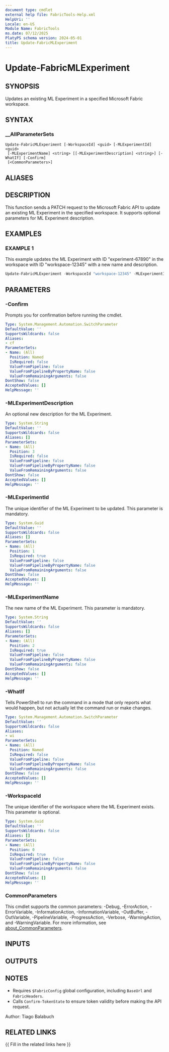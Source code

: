 ```yaml
---
document type: cmdlet
external help file: FabricTools-Help.xml
HelpUri: ''
Locale: en-US
Module Name: FabricTools
ms.date: 07/12/2025
PlatyPS schema version: 2024-05-01
title: Update-FabricMLExperiment
---
```


# Update-FabricMLExperiment

## SYNOPSIS

Updates an existing ML Experiment in a specified Microsoft Fabric workspace.

## SYNTAX

### __AllParameterSets

```
Update-FabricMLExperiment [-WorkspaceId] <guid> [-MLExperimentId] <guid>
 [-MLExperimentName] <string> [[-MLExperimentDescription] <string>] [-WhatIf] [-Confirm]
 [<CommonParameters>]
```

## ALIASES

## DESCRIPTION

This function sends a PATCH request to the Microsoft Fabric API to update an existing ML Experiment
in the specified workspace.
It supports optional parameters for ML Experiment description.

## EXAMPLES

### EXAMPLE 1

This example updates the ML Experiment with ID "experiment-67890" in the workspace with ID "workspace-12345" with a new name and description.

```powershell
Update-FabricMLExperiment -WorkspaceId "workspace-12345" -MLExperimentId "experiment-67890" -MLExperimentName "Updated ML Experiment" -MLExperimentDescription "Updated description"
```

## PARAMETERS

### -Confirm

Prompts you for confirmation before running the cmdlet.

```yaml
Type: System.Management.Automation.SwitchParameter
DefaultValue: ''
SupportsWildcards: false
Aliases:
- cf
ParameterSets:
- Name: (All)
  Position: Named
  IsRequired: false
  ValueFromPipeline: false
  ValueFromPipelineByPropertyName: false
  ValueFromRemainingArguments: false
DontShow: false
AcceptedValues: []
HelpMessage: ''
```

### -MLExperimentDescription

An optional new description for the ML Experiment.

```yaml
Type: System.String
DefaultValue: ''
SupportsWildcards: false
Aliases: []
ParameterSets:
- Name: (All)
  Position: 3
  IsRequired: false
  ValueFromPipeline: false
  ValueFromPipelineByPropertyName: false
  ValueFromRemainingArguments: false
DontShow: false
AcceptedValues: []
HelpMessage: ''
```

### -MLExperimentId

The unique identifier of the ML Experiment to be updated.
This parameter is mandatory.

```yaml
Type: System.Guid
DefaultValue: ''
SupportsWildcards: false
Aliases: []
ParameterSets:
- Name: (All)
  Position: 1
  IsRequired: true
  ValueFromPipeline: false
  ValueFromPipelineByPropertyName: false
  ValueFromRemainingArguments: false
DontShow: false
AcceptedValues: []
HelpMessage: ''
```

### -MLExperimentName

The new name of the ML Experiment.
This parameter is mandatory.

```yaml
Type: System.String
DefaultValue: ''
SupportsWildcards: false
Aliases: []
ParameterSets:
- Name: (All)
  Position: 2
  IsRequired: true
  ValueFromPipeline: false
  ValueFromPipelineByPropertyName: false
  ValueFromRemainingArguments: false
DontShow: false
AcceptedValues: []
HelpMessage: ''
```

### -WhatIf

Tells PowerShell to run the command in a mode that only reports what would happen, but not actually let the command run or make changes.

```yaml
Type: System.Management.Automation.SwitchParameter
DefaultValue: ''
SupportsWildcards: false
Aliases:
- wi
ParameterSets:
- Name: (All)
  Position: Named
  IsRequired: false
  ValueFromPipeline: false
  ValueFromPipelineByPropertyName: false
  ValueFromRemainingArguments: false
DontShow: false
AcceptedValues: []
HelpMessage: ''
```

### -WorkspaceId

The unique identifier of the workspace where the ML Experiment exists.
This parameter is optional.

```yaml
Type: System.Guid
DefaultValue: ''
SupportsWildcards: false
Aliases: []
ParameterSets:
- Name: (All)
  Position: 0
  IsRequired: true
  ValueFromPipeline: false
  ValueFromPipelineByPropertyName: false
  ValueFromRemainingArguments: false
DontShow: false
AcceptedValues: []
HelpMessage: ''
```

### CommonParameters

This cmdlet supports the common parameters: -Debug, -ErrorAction, -ErrorVariable,
-InformationAction, -InformationVariable, -OutBuffer, -OutVariable, -PipelineVariable,
-ProgressAction, -Verbose, -WarningAction, and -WarningVariable. For more information, see
[about_CommonParameters](https://go.microsoft.com/fwlink/?LinkID=113216).

## INPUTS

## OUTPUTS

## NOTES

- Requires `$FabricConfig` global configuration, including `BaseUrl` and `FabricHeaders`.
- Calls `Confirm-TokenState` to ensure token validity before making the API request.

Author: Tiago Balabuch

## RELATED LINKS

{{ Fill in the related links here }}

